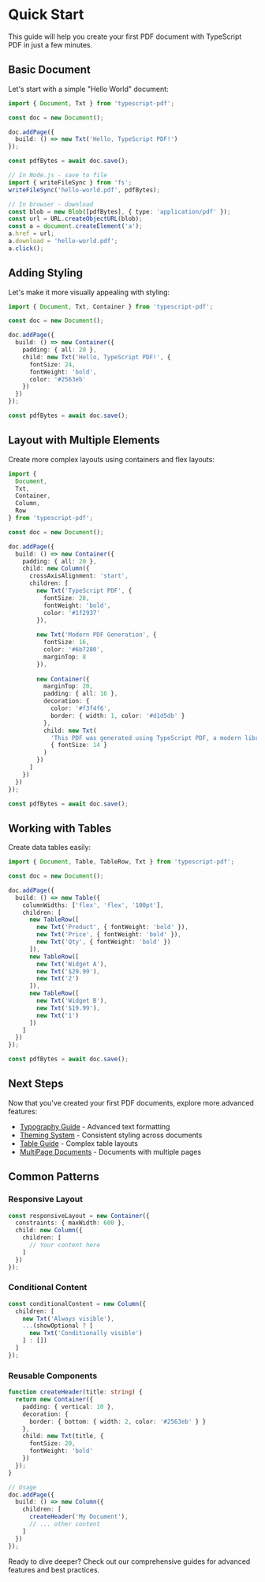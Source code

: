 # Quick Start

This guide will help you create your first PDF document with TypeScript PDF in just a few minutes.

## Basic Document

Let's start with a simple "Hello World" document:

```typescript
import { Document, Txt } from 'typescript-pdf';

const doc = new Document();

doc.addPage({
  build: () => new Txt('Hello, TypeScript PDF!')
});

const pdfBytes = await doc.save();

// In Node.js - save to file
import { writeFileSync } from 'fs';
writeFileSync('hello-world.pdf', pdfBytes);

// In browser - download
const blob = new Blob([pdfBytes], { type: 'application/pdf' });
const url = URL.createObjectURL(blob);
const a = document.createElement('a');
a.href = url;
a.download = 'hello-world.pdf';
a.click();
```

## Adding Styling

Let's make it more visually appealing with styling:

```typescript
import { Document, Txt, Container } from 'typescript-pdf';

const doc = new Document();

doc.addPage({
  build: () => new Container({
    padding: { all: 20 },
    child: new Txt('Hello, TypeScript PDF!', {
      fontSize: 24,
      fontWeight: 'bold',
      color: '#2563eb'
    })
  })
});

const pdfBytes = await doc.save();
```

## Layout with Multiple Elements

Create more complex layouts using containers and flex layouts:

```typescript
import { 
  Document, 
  Txt, 
  Container, 
  Column,
  Row 
} from 'typescript-pdf';

const doc = new Document();

doc.addPage({
  build: () => new Container({
    padding: { all: 20 },
    child: new Column({
      crossAxisAlignment: 'start',
      children: [
        new Txt('TypeScript PDF', {
          fontSize: 28,
          fontWeight: 'bold',
          color: '#1f2937'
        }),
        
        new Txt('Modern PDF Generation', {
          fontSize: 16,
          color: '#6b7280',
          marginTop: 8
        }),
        
        new Container({
          marginTop: 20,
          padding: { all: 16 },
          decoration: {
            color: '#f3f4f6',
            border: { width: 1, color: '#d1d5db' }
          },
          child: new Txt(
            'This PDF was generated using TypeScript PDF, a modern library for programmatic PDF creation.',
            { fontSize: 14 }
          )
        })
      ]
    })
  })
});

const pdfBytes = await doc.save();
```

## Working with Tables

Create data tables easily:

```typescript
import { Document, Table, TableRow, Txt } from 'typescript-pdf';

const doc = new Document();

doc.addPage({
  build: () => new Table({
    columnWidths: ['flex', 'flex', '100pt'],
    children: [
      new TableRow([
        new Txt('Product', { fontWeight: 'bold' }),
        new Txt('Price', { fontWeight: 'bold' }),
        new Txt('Qty', { fontWeight: 'bold' })
      ]),
      new TableRow([
        new Txt('Widget A'),
        new Txt('$29.99'),
        new Txt('2')
      ]),
      new TableRow([
        new Txt('Widget B'),
        new Txt('$19.99'),
        new Txt('1')
      ])
    ]
  })
});

const pdfBytes = await doc.save();
```

## Next Steps

Now that you've created your first PDF documents, explore more advanced features:

- [Typography Guide](/typography) - Advanced text formatting
- [Theming System](/theming-guide) - Consistent styling across documents
- [Table Guide](/table-guide) - Complex table layouts
- [MultiPage Documents](/multipage-widget-guide) - Documents with multiple pages

## Common Patterns

### Responsive Layout

```typescript
const responsiveLayout = new Container({
  constraints: { maxWidth: 600 },
  child: new Column({
    children: [
      // Your content here
    ]
  })
});
```

### Conditional Content

```typescript
const conditionalContent = new Column({
  children: [
    new Txt('Always visible'),
    ...(showOptional ? [
      new Txt('Conditionally visible')
    ] : [])
  ]
});
```

### Reusable Components

```typescript
function createHeader(title: string) {
  return new Container({
    padding: { vertical: 10 },
    decoration: {
      border: { bottom: { width: 2, color: '#2563eb' } }
    },
    child: new Txt(title, {
      fontSize: 20,
      fontWeight: 'bold'
    })
  });
}

// Usage
doc.addPage({
  build: () => new Column({
    children: [
      createHeader('My Document'),
      // ... other content
    ]
  })
});
```

Ready to dive deeper? Check out our comprehensive guides for advanced features and best practices.